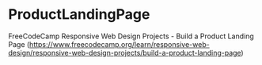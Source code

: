 # ProductLandingPage

FreeCodeCamp Responsive Web Design Projects - Build a Product Landing Page (https://www.freecodecamp.org/learn/responsive-web-design/responsive-web-design-projects/build-a-product-landing-page)